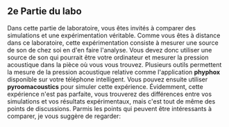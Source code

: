 ## 2e Partie du labo

Dans cette partie de laboratoire, vous êtes invités à comparer des simulations et une expérimentation véritable.
Comme vous êtes à distance dans ce laboratoire, cette expérimentation consiste à mesurer une source de son de chez soi en d'en faire l'analyse.
Vous devez donc utiliser une source de son qui pourrait être votre ordinateur et mesurer la pression acoustique dans la pièce où vous vous trouvez.
Plusieurs outils permettent la mesure de la pression acoustique relative comme l'application __phyphox__ disponible sur votre téléphone intelligent.
Vous pouvez ensuite utiliser __pyroomacoustics__ pour simuler cette expérience.
Évidemment, cette expérience n'est pas parfaite, vous trouverez des différences entre vos simulations et vos résultats expérimentaux, mais c'est tout de même des points de discussions.
Parmis les points qui peuvent être intéressants à comparer, je vous suggère de regarder:
